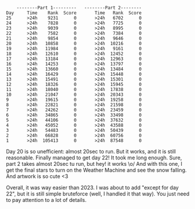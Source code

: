         --------Part 1---------   --------Part 2--------
    Day     Time    Rank  Score       Time   Rank  Score
    25      >24h    9231      0       >24h   6702      0
    24      >24h    7828      0       >24h   7725      0
    23      >24h    9039      0       >24h   8995      0
    22      >24h    7582      0       >24h   7384      0
    21      >24h    9854      0       >24h   9646      0
    20      >24h   10858      0       >24h  10216      0
    19      >24h   11984      0       >24h   9161      0
    18      >24h   12610      0       >24h  12452      0
    17      >24h   13184      0       >24h  12963      0
    16      >24h   14253      0       >24h  13797      0
    15      >24h   13660      0       >24h  13484      0
    14      >24h   16429      0       >24h  15448      0
    13      >24h   15491      0       >24h  15301      0
    12      >24h   18326      0       >24h  15945      0
    11      >24h   18040      0       >24h  17838      0
    10      >24h   21047      0       >24h  20343      0
    9       >24h   19615      0       >24h  19258      0
    8       >24h   22821      0       >24h  21598      0
    7       >24h   24262      0       >24h  23459      0
    6       >24h   34865      0       >24h  33498      0
    5       >24h   44106      0       >24h  37632      0
    4       >24h   45052      0       >24h  43588      0
    3       >24h   54483      0       >24h  50439      0
    2       >24h   66828      0       >24h  60756      0
    1       >24h  105413      0       >24h  87548      0


Day 20 is so unefficient: almost 20sec to run. But it works, and it is still reasonable.
Finally managed to get day 22! It took me long enough. Sure, part 2 takes almost 20sec tu run, but hey! it works \o/
And with this one, I get the final stars to turn on the Weather Machine and see the snow falling. And artwork is so cute <3

Overall, it was way easier than 2023. I was about to add "except for day 22", but it is still simple
bruteforce (well, I handled it that way). You just need to pay attention to a lot of details.

